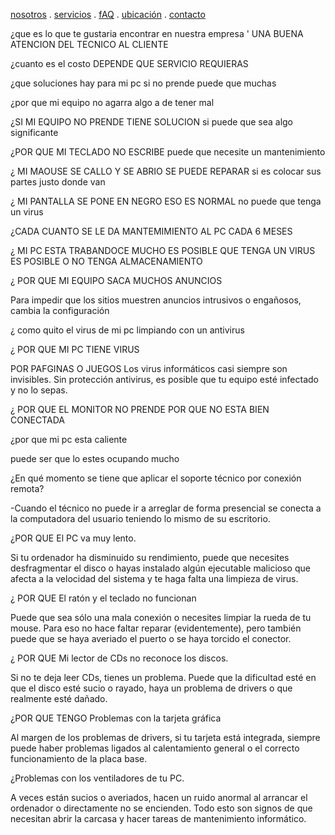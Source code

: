 [nosotros](./nosotros.md) . [servicios](./servicios.md) . [fAQ](FAQ.md) . [ubicación](ubicacion.md) . [contacto](./contacto.md)

¿que es lo que te gustaria encontrar en nuestra empresa '
UNA BUENA ATENCION DEL TECNICO AL CLIENTE 

¿cuanto es el costo
DEPENDE QUE SERVICIO REQUIERAS 


¿que soluciones hay para mi pc si no prende 
puede que muchas 

   
¿por que mi equipo no agarra 
algo a de tener mal 


¿SI MI EQUIPO NO PRENDE TIENE SOLUCION 
si puede que sea algo significante 


¿POR QUE MI TECLADO NO ESCRIBE
puede que necesite un mantenimiento 


¿ MI MAOUSE SE CALLO Y SE ABRIO  SE PUEDE REPARAR 
si es colocar sus partes justo donde van 


¿ MI PANTALLA SE PONE EN NEGRO ESO ES NORMAL
no puede que tenga un virus 


¿CADA CUANTO SE LE DA MANTEMIMIENTO AL PC
CADA 6 MESES 


¿ MI PC ESTA TRABANDOCE MUCHO ES POSIBLE QUE TENGA UN  VIRUS 
 ES POSIBLE O NO TENGA ALMACENAMIENTO 


¿ POR QUE MI EQUIPO SACA MUCHOS ANUNCIOS 

Para impedir que los sitios muestren anuncios intrusivos o engañosos, cambia la configuración

¿ como quito el virus de mi pc
limpiando con un antivirus 
 


¿ POR QUE MI PC TIENE VIRUS 

POR PAFGINAS O JUEGOS Los virus informáticos casi siempre son invisibles. Sin protección antivirus, es posible que tu equipo esté infectado y no lo sepas.


¿ POR QUE EL MONITOR NO PRENDE 
 POR QUE NO ESTA BIEN CONECTADA 


¿por que mi pc esta caliente 

puede ser que lo estes ocupando mucho 


¿En qué momento se tiene que aplicar el soporte técnico por conexión remota?

-Cuando el técnico no puede ir a arreglar de forma presencial se conecta a la computadora del usuario teniendo lo mismo de su escritorio.

¿POR QUE  El PC va muy lento.


Si tu ordenador ha disminuido su rendimiento, puede que necesites desfragmentar el disco o hayas instalado algún ejecutable malicioso que afecta a la velocidad del sistema y te haga falta una limpieza de virus.


¿ POR QUE El ratón y el teclado no funcionan 


Puede que sea sólo una mala conexión o necesites limpiar la rueda de tu mouse. Para eso no hace faltar reparar (evidentemente), pero también puede que se haya averiado el puerto o se haya torcido el conector.


¿  POR QUE Mi lector de CDs no reconoce los discos.


Si no te deja leer CDs, tienes un problema. Puede que la dificultad esté en que el disco esté sucio o rayado, haya un problema de drivers o que realmente esté dañado.


¿POR QUE TENGO Problemas con la tarjeta gráfica


Al margen de los problemas de drivers, si tu tarjeta está integrada, siempre puede haber problemas ligados al calentamiento general o el correcto funcionamiento de la placa base.


¿Problemas con los ventiladores de tu PC.


A veces están sucios o averiados, hacen un ruido anormal al arrancar el ordenador o directamente no se encienden. Todo esto son signos de que necesitan abrir la carcasa y hacer tareas de mantenimiento informático. 




 
 
 
 
 
 
 
 
 
  
  




